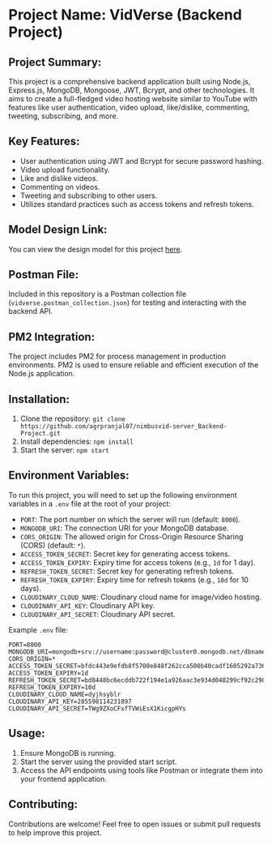 # Project Name: VidVerse (Backend Project)


## Project Summary:
This project is a comprehensive backend application built using Node.js, Express.js, MongoDB, Mongoose, JWT, Bcrypt, and other technologies. It aims to create a full-fledged video hosting website similar to YouTube with features like user authentication, video upload, like/dislike, commenting, tweeting, subscribing, and more.

## Key Features:
- User authentication using JWT and Bcrypt for secure password hashing.
- Video upload functionality.
- Like and dislike videos.
- Commenting on videos.
- Tweeting and subscribing to other users.
- Utilizes standard practices such as access tokens and refresh tokens.

## Model Design Link:
You can view the design model for this project [here](https://app.eraser.io/workspace/IjuDeHAW1WwnKRJ6Oc0R?origin=share).

## Postman File:
Included in this repository is a Postman collection file (`vidverse.postman_collection.json`) for testing and interacting with the backend API.

## PM2 Integration:
The project includes PM2 for process management in production environments. PM2 is used to ensure reliable and efficient execution of the Node.js application.

## Installation:
1. Clone the repository: `git clone https://github.com/agrpranjal07/nimbusvid-server_Backend-Project.git`
2. Install dependencies: `npm install`
3. Start the server: `npm start`

## Environment Variables:

To run this project, you will need to set up the following environment variables in a `.env` file at the root of your project:

- `PORT`: The port number on which the server will run (default: `8000`).
- `MONGODB_URI`: The connection URI for your MongoDB database.
- `CORS_ORIGIN`: The allowed origin for Cross-Origin Resource Sharing (CORS) (default: `*`).
- `ACCESS_TOKEN_SECRET`: Secret key for generating access tokens.
- `ACCESS_TOKEN_EXPIRY`: Expiry time for access tokens (e.g., `1d` for 1 day).
- `REFRESH_TOKEN_SECRET`: Secret key for generating refresh tokens.
- `REFRESH_TOKEN_EXPIRY`: Expiry time for refresh tokens (e.g., `10d` for 10 days).
- `CLOUDINARY_CLOUD_NAME`: Cloudinary cloud name for image/video hosting.
- `CLOUDINARY_API_KEY`: Cloudinary API key.
- `CLOUDINARY_API_SECRET`: Cloudinary API secret.

Example `.env` file:

```plaintext
PORT=8000
MONGODB_URI=mongodb+srv://username:password@cluster0.mongodb.net/dbname
CORS_ORIGIN=*
ACCESS_TOKEN_SECRET=bfdc443e9efdb8f5700e848f262cca500b40cadf1605292a736f7374f0c38dfa
ACCESS_TOKEN_EXPIRY=1d
REFRESH_TOKEN_SECRET=bd8448bc6ecddb722f194e1a926aac3e934d040299cf92c298c4da3
REFRESH_TOKEN_EXPIRY=10d
CLOUDINARY_CLOUD_NAME=dyjhsyblr
CLOUDINARY_API_KEY=285598114231897
CLOUDINARY_API_SECRET=TWg9ZXoCFxfTVWiEsX1KicgpHYs
```

## Usage:
1. Ensure MongoDB is running.
2. Start the server using the provided start script.
3. Access the API endpoints using tools like Postman or integrate them into your frontend application.

## Contributing:
Contributions are welcome! Feel free to open issues or submit pull requests to help improve this project.


